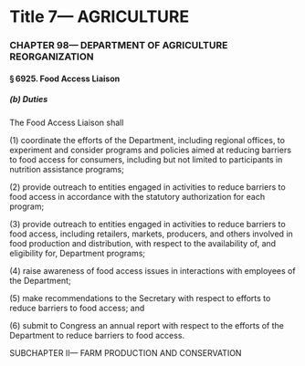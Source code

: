 
# Title 7— AGRICULTURE
### CHAPTER 98— DEPARTMENT OF AGRICULTURE REORGANIZATION
#### § 6925. Food Access Liaison
##### (b) Duties

The Food Access Liaison shall

(1) coordinate the efforts of the Department, including regional offices, to experiment and consider programs and policies aimed at reducing barriers to food access for consumers, including but not limited to participants in nutrition assistance programs;

(2) provide outreach to entities engaged in activities to reduce barriers to food access in accordance with the statutory authorization for each program;

(3) provide outreach to entities engaged in activities to reduce barriers to food access, including retailers, markets, producers, and others involved in food production and distribution, with respect to the availability of, and eligibility for, Department programs;

(4) raise awareness of food access issues in interactions with employees of the Department;

(5) make recommendations to the Secretary with respect to efforts to reduce barriers to food access; and

(6) submit to Congress an annual report with respect to the efforts of the Department to reduce barriers to food access.

SUBCHAPTER II— FARM PRODUCTION AND CONSERVATION
